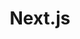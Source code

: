 ---
layout: '../../layouts/FrameworkLayout.astro'
title: 'Next.js'
tags: ['Someone', 'Fantasy', 'Dungeon Crawler Carl']
---